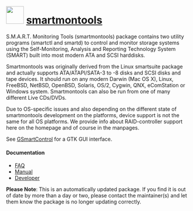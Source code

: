 # <img src="https://cdn.jsdelivr.net/gh/mkevenaar/chocolatey-packages@233dd82c27a73801f5ea03db4660a6a2d586c82b/icons/smartmontools.png" width="48" height="48"/> [smartmontools](https://community.chocolatey.org/packages/smartmontools)

S.M.A.R.T. Monitoring Tools (smartmontools) package contains two utility programs (smartctl and smartd) to control and monitor storage systems using the Self-Monitoring, Analysis and Reporting Technology System (SMART) built into most modern ATA and SCSI harddisks.

Smartmontools was originally derived from the Linux ​smartsuite package and actually supports ATA/ATAPI/SATA-3 to -8 disks and SCSI disks and tape devices. It should run on any modern Darwin (Mac OS X), Linux, FreeBSD, NetBSD, OpenBSD, Solaris, OS/2, Cygwin, QNX, eComStation or Windows system. Smartmontools can also be run from one of many different Live CDs/DVDs.

Due to OS-specific issues and also depending on the different state of smartmontools development on the platforms, device support is not the same for all OS platforms. We provide info about RAID-controller support here on the homepage and of course in the manpages.

See [GSmartControl](https://community.chocolatey.org/packages/gsmartcontrol) for a GTK GUI interface.

#### Documentation

* [FAQ](http://www.smartmontools.org/wiki/FAQ)
* [Manual](http://www.smartmontools.org/wiki/TocDoc)
* [Developer](http://www.smartmontools.org/wiki/TocDeveloper)

**Please Note**: This is an automatically updated package. If you find it is
out of date by more than a day or two, please contact the maintainer(s) and
let them know the package is no longer updating correctly.
